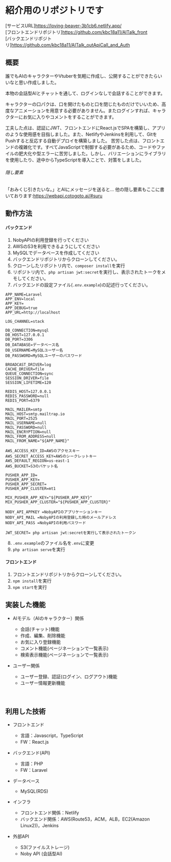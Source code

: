# 紹介用のリポジトリです  
[サービスURL]https://loving-beaver-3b1cb6.netlify.app/  
[フロントエンドリポジトリ]https://github.com/kbc18a11/AITalk_front  
[バックエンドリポジトリ]https://github.com/kbc18a11/AITalk_outApiCall_and_Auth

 
## 概要
誰でもAIのキャラクターやVtuberを気軽に作成し、公開することができたらいいなと思い作成しました。

本物の会話型AIとチャットを通して、ログインなしで会話することができます。

キャラクターの口パクは、口を開けたものと口を閉じたものだけでいいため、高度なアニメーションを用意する必要がありません。またログインすれば、キャラクターにお気に入りやコメントをすることができます。

工夫した点は、認証にJWT、フロントエンドにReact.jsでSPAを構築し、アプリのような使用感を目指しました。また、NetlifyやJenkinsを利用して、GitをPushすると反応する自動デプロイを構築しました。
苦労した点は、フロントエンドの複雑化です。すべてJavaScriptで制御する必要があるため、コードやファイルの肥大化や型エラーに苦労しました。しかし、バリエーションにライブラリを使用したり、途中からTypeScriptを導入ことで、対策をしました。

###### 隠し要素
「おみくじ引きたいな。」とAIにメッセージを送ると...
他の隠し要素もここに書いております:https://webapi.cotogoto.ai/#suru

## 動作方法
#### バックエンド
1. NobyAPIの利用登録を行ってください
2. AWSのS3を利用できるようにしてください
3. MySQLでデータベースを作成してください
4. バックエンドリポジトリからクローンしてください。
5. クローンしたリポジトリ内で、`composer install`を実行
6. リポジトリ内で、`php artisan jwt:secret`を実行し、表示されたトークをメモしてください。
7. バックエンドの設定ファイル(`.env.example`)の記述行ってください。  
```
APP_NAME=Laravel
APP_ENV=local
APP_KEY=
APP_DEBUG=true
APP_URL=http://localhost

LOG_CHANNEL=stack

DB_CONNECTION=mysql
DB_HOST=127.0.0.1
DB_PORT=3306
DB_DATABASE=データベース名
DB_USERNAME=MySQLユーザー名
DB_PASSWORD=MySQLユーザーのパスワード

BROADCAST_DRIVER=log
CACHE_DRIVER=file
QUEUE_CONNECTION=sync
SESSION_DRIVER=file
SESSION_LIFETIME=120

REDIS_HOST=127.0.0.1
REDIS_PASSWORD=null
REDIS_PORT=6379

MAIL_MAILER=smtp
MAIL_HOST=smtp.mailtrap.io
MAIL_PORT=2525
MAIL_USERNAME=null
MAIL_PASSWORD=null
MAIL_ENCRYPTION=null
MAIL_FROM_ADDRESS=null
MAIL_FROM_NAME="${APP_NAME}"

AWS_ACCESS_KEY_ID=AWSのアクセスキー
AWS_SECRET_ACCESS_KEY=AWSのシークレットキー
AWS_DEFAULT_REGION=us-east-1
AWS_BUCKET=S3のバケット名

PUSHER_APP_ID=
PUSHER_APP_KEY=
PUSHER_APP_SECRET=
PUSHER_APP_CLUSTER=mt1

MIX_PUSHER_APP_KEY="${PUSHER_APP_KEY}"
MIX_PUSHER_APP_CLUSTER="${PUSHER_APP_CLUSTER}"

NODY_API_APPKEY =NobyAPIのアプリケーションキー
NODY_API_MAIL =NobyAPIの利用登録した時のメールアドレス
NODY_API_PASS =NobyAPIの利用パスワード

JWT_SECRET= php artisan jwt:secretを実行して表示されたトークン

```
8. `.env.example`のファイル名を`.env`に変更
9. `php artisan serve`を実行

#### フロントエンド
1. フロントエンドリポジトリからクローンしてください。
2. `npm install`を実行
3. `npm start`を実行
 
  
## 実装した機能
- AIモデル（AIのキャラクター）関係
  - 会話(チャット)機能
  - 作成、編集、削除機能
  - お気に入り登録機能
  - コメント機能(ページネーションで一覧表示)
  - 検索表示機能(ページネーションで一覧表示)
　  
   
- ユーザー関係
  - ユーザー登録、認証(ログイン、ログアウト)機能
  - ユーザー情報更新機能

　
## 利用した技術
- フロントエンド
  - 言語：Javascript，TypeScript
  - FW：React.js
  
  
- バックエンド(API)
  - 言語：PHP
  - FW：Laravel
- データベース
  - MySQL(RDS)
  
  
- インフラ
  - フロントエンド関係：Netlify
  - バックエンド関係：AWS(Route53，ACM，ALB，EC2(Amazon Linux2))，Jenkins
  
- 外部API
  - S3(ファイルストレージ)
  - Noby API (会話型AI)
